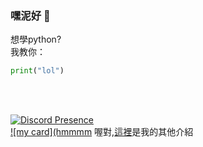 ### 嘿泥好 👋

想學python?</br>
我教你：</br>
```py
print("lol")
```
</br></br>

[![Discord Presence](https://lanyard.cnrad.dev/api/616980692831698957)](https://discord.com/users/616980692831698957)
</br>
[![my card](hmmmm](hmmmmmmmmmmm)
喔對,[這裡](https://jettabot.ga)是我的其他介紹
